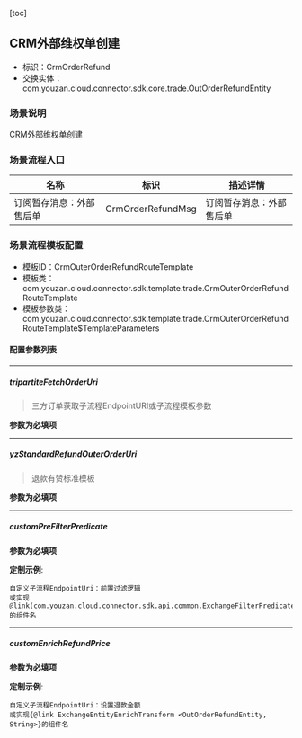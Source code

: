 [toc]

## CRM外部维权单创建
- 标识：CrmOrderRefund
- 交换实体：com.youzan.cloud.connector.sdk.core.trade.OutOrderRefundEntity
### 场景说明
CRM外部维权单创建
### 场景流程入口

名称 | 标识 | 描述详情
---|---|---
订阅暂存消息：外部售后单 | CrmOrderRefundMsg | 订阅暂存消息：外部售后单

### 场景流程模板配置
- 模板ID：CrmOuterOrderRefundRouteTemplate
- 模板类：com.youzan.cloud.connector.sdk.template.trade.CrmOuterOrderRefundRouteTemplate
- 模板参数类：com.youzan.cloud.connector.sdk.template.trade.CrmOuterOrderRefundRouteTemplate$TemplateParameters

#### 配置参数列表

---
##### tripartiteFetchOrderUri
> 三方订单获取子流程EndpointURI或子流程模板参数

**参数为必填项**

---
##### yzStandardRefundOuterOrderUri
> 退款有赞标准模板

**参数为必填项**

---
##### customPreFilterPredicate
> 

**参数为必填项**


**定制示例**:
```
自定义子流程EndpointUri：前置过滤逻辑
或实现@link(com.youzan.cloud.connector.sdk.api.common.ExchangeFilterPredicate)的组件名
```
---
##### customEnrichRefundPrice
> 

**参数为必填项**


**定制示例**:
```
自定义子流程EndpointUri：设置退款金额
或实现{@link ExchangeEntityEnrichTransform <OutOrderRefundEntity, String>}的组件名
```

